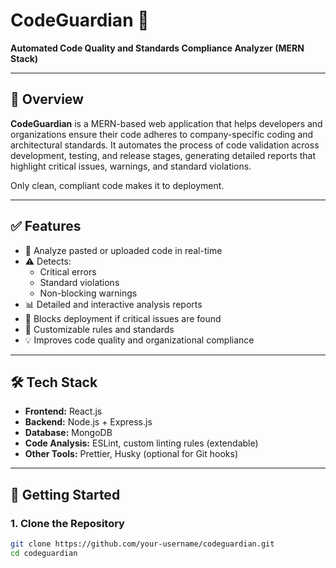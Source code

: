 # CodeGuardian 🚦
**Automated Code Quality and Standards Compliance Analyzer (MERN Stack)**

---

## 📌 Overview

**CodeGuardian** is a MERN-based web application that helps developers and organizations ensure their code adheres to company-specific coding and architectural standards. It automates the process of code validation across development, testing, and release stages, generating detailed reports that highlight critical issues, warnings, and standard violations.

Only clean, compliant code makes it to deployment.

---

## ✅ Features

- 🧠 Analyze pasted or uploaded code in real-time
- ⚠️ Detects:
  - Critical errors
  - Standard violations
  - Non-blocking warnings
- 📊 Detailed and interactive analysis reports
- 🚫 Blocks deployment if critical issues are found
- 🧩 Customizable rules and standards
- 💡 Improves code quality and organizational compliance

---

## 🛠️ Tech Stack

- **Frontend:** React.js
- **Backend:** Node.js + Express.js
- **Database:** MongoDB
- **Code Analysis:** ESLint, custom linting rules (extendable)
- **Other Tools:** Prettier, Husky (optional for Git hooks)

---

## 🚀 Getting Started

### 1. Clone the Repository

```bash
git clone https://github.com/your-username/codeguardian.git
cd codeguardian
